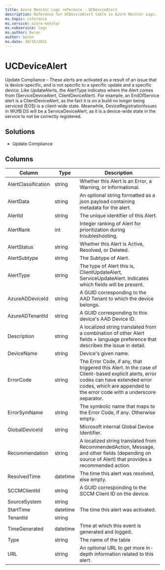 ```yaml
---
title: Azure Monitor Logs reference - UCDeviceAlert
description: Reference for UCDeviceAlert table in Azure Monitor Logs.
ms.topic: reference
ms.service: azure-monitor
ms.subservice: logs
ms.author: bwren
author: bwren
ms.date: 10/15/2021
---
```


# UCDeviceAlert

 Update Compliance - These alerts are activated as a result of an issue that is device-specific, and is not specific to a specific update and a specific device. Like UpdateAlerts, the AlertType indicates where the Alert comes from (ServiceDeviceAlert, ClientDeviceAlert). For example, an EndOfService alert is a ClientDeviceAlert, as the fact it is on a build no longer being serviced (EOS) is a client-wide state. Meanwhile, DeviceRegistrationIssues in WUfB DS will be a ServiceDeviceAlert, as it is a device-wide state in the service to not be correctly registered.

## Solutions

- Update Compliance




## Columns

| Column | Type | Description |
| --- | --- | --- |
| AlertClassification | string | Whether this Alert is an Error, a Warning, or Informational. |
| AlertData | string | An optional string formatted as a json payload containing metadata for the alert. |
| AlertId | string | The unique identifier of this Alert. |
| AlertRank | int | Integer ranking of Alert for prioritization during troubleshooting. |
| AlertStatus | string | Whether this Alert is Active, Resolved, or Deleted. |
| AlertSubtype | string | The Subtype of Alert. |
| AlertType | string | The type of Alert this is, ClientUpdateAlert, ServiceUpdateAlert. Indicates which fields will be present. |
| AzureADDeviceId | string | A GUID corresponding to the AAD Tenant to which the device belongs. |
| AzureADTenantId | string | A GUID corresponding to this device's AAD Device ID. |
| Description | string | A localized string translated from a combination of other Alert fields + language preference that describes the issue in detail. |
| DeviceName | string | Device's given name. |
| ErrorCode | string | The Error Code, if any, that triggered this Alert. In the case of Client-based explicit alerts, error codes can have extended error codes, which are appended to the error code with a underscore separator. |
| ErrorSymName | string | The symbolic name that maps to the Error Code, if any. Otherwise empty. |
| GlobalDeviceId | string | Microsoft internal Global Device Identifier. |
| Recommendation | string | A localized string translated from RecommendedAction, Message, and other fields (depending on source of Alert) that provides a recommended action. |
| ResolvedTime | datetime | The time this alert was resolved, else empty. |
| SCCMClientId | string | A GUID corresponding to the SCCM Client ID on the device. |
| SourceSystem | string |  |
| StartTime | datetime | The time this alert was activated. |
| TenantId | string |  |
| TimeGenerated | datetime | Time at which this event is generated and logged. |
| Type | string | The name of the table |
| URL | string | An optional URL to get more in-depth information related to this alert. |

